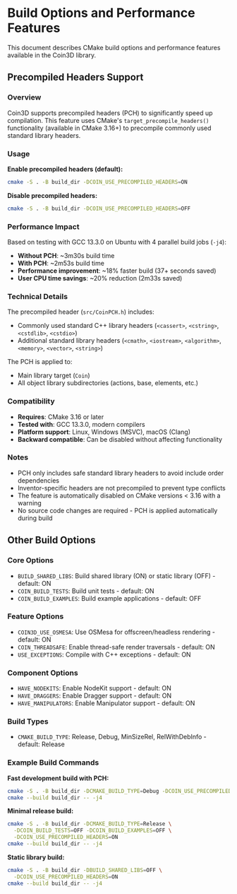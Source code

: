 # Build Options and Performance Features

This document describes CMake build options and performance features available in the Coin3D library.

## Precompiled Headers Support

### Overview

Coin3D supports precompiled headers (PCH) to significantly speed up compilation. This feature uses CMake's `target_precompile_headers()` functionality (available in CMake 3.16+) to precompile commonly used standard library headers.

### Usage

**Enable precompiled headers (default):**
```bash
cmake -S . -B build_dir -DCOIN_USE_PRECOMPILED_HEADERS=ON
```

**Disable precompiled headers:**
```bash
cmake -S . -B build_dir -DCOIN_USE_PRECOMPILED_HEADERS=OFF
```

### Performance Impact

Based on testing with GCC 13.3.0 on Ubuntu with 4 parallel build jobs (`-j4`):

- **Without PCH**: ~3m30s build time
- **With PCH**: ~2m53s build time  
- **Performance improvement**: ~18% faster build (37+ seconds saved)
- **User CPU time savings**: ~20% reduction (2m33s saved)

### Technical Details

The precompiled header (`src/CoinPCH.h`) includes:
- Commonly used standard C++ library headers (`<cassert>`, `<cstring>`, `<cstdlib>`, `<cstdio>`)
- Additional standard library headers (`<cmath>`, `<iostream>`, `<algorithm>`, `<memory>`, `<vector>`, `<string>`)

The PCH is applied to:
- Main library target (`Coin`)
- All object library subdirectories (actions, base, elements, etc.)

### Compatibility

- **Requires**: CMake 3.16 or later
- **Tested with**: GCC 13.3.0, modern compilers
- **Platform support**: Linux, Windows (MSVC), macOS (Clang)
- **Backward compatible**: Can be disabled without affecting functionality

### Notes

- PCH only includes safe standard library headers to avoid include order dependencies
- Inventor-specific headers are not precompiled to prevent type conflicts
- The feature is automatically disabled on CMake versions < 3.16 with a warning
- No source code changes are required - PCH is applied automatically during build

## Other Build Options

### Core Options
- `BUILD_SHARED_LIBS`: Build shared library (ON) or static library (OFF) - default: ON
- `COIN_BUILD_TESTS`: Build unit tests - default: ON  
- `COIN_BUILD_EXAMPLES`: Build example applications - default: OFF

### Feature Options
- `COIN3D_USE_OSMESA`: Use OSMesa for offscreen/headless rendering - default: ON
- `COIN_THREADSAFE`: Enable thread-safe render traversals - default: ON
- `USE_EXCEPTIONS`: Compile with C++ exceptions - default: ON

### Component Options
- `HAVE_NODEKITS`: Enable NodeKit support - default: ON
- `HAVE_DRAGGERS`: Enable Dragger support - default: ON  
- `HAVE_MANIPULATORS`: Enable Manipulator support - default: ON

### Build Types
- `CMAKE_BUILD_TYPE`: Release, Debug, MinSizeRel, RelWithDebInfo - default: Release

### Example Build Commands

**Fast development build with PCH:**
```bash
cmake -S . -B build_dir -DCMAKE_BUILD_TYPE=Debug -DCOIN_USE_PRECOMPILED_HEADERS=ON
cmake --build build_dir -- -j4
```

**Minimal release build:**
```bash
cmake -S . -B build_dir -DCMAKE_BUILD_TYPE=Release \
  -DCOIN_BUILD_TESTS=OFF -DCOIN_BUILD_EXAMPLES=OFF \
  -DCOIN_USE_PRECOMPILED_HEADERS=ON
cmake --build build_dir -- -j4
```

**Static library build:**
```bash
cmake -S . -B build_dir -DBUILD_SHARED_LIBS=OFF \
  -DCOIN_USE_PRECOMPILED_HEADERS=ON  
cmake --build build_dir -- -j4
```